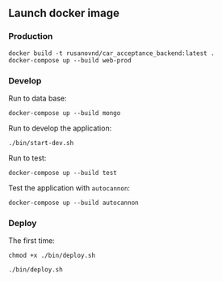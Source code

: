 ## Launch docker image

### Production
```
docker build -t rusanovnd/car_acceptance_backend:latest .
docker-compose up --build web-prod
```
### Develop
Run to data base:
```
docker-compose up --build mongo
```
Run to develop the application:
```
./bin/start-dev.sh
```
Run to test:
```
docker-compose up --build test
```

Test the application with `autocannon`:
```
docker-compose up --build autocannon
```

### Deploy
The first time:
```
chmod +x ./bin/deploy.sh
```

```
./bin/deploy.sh
```


